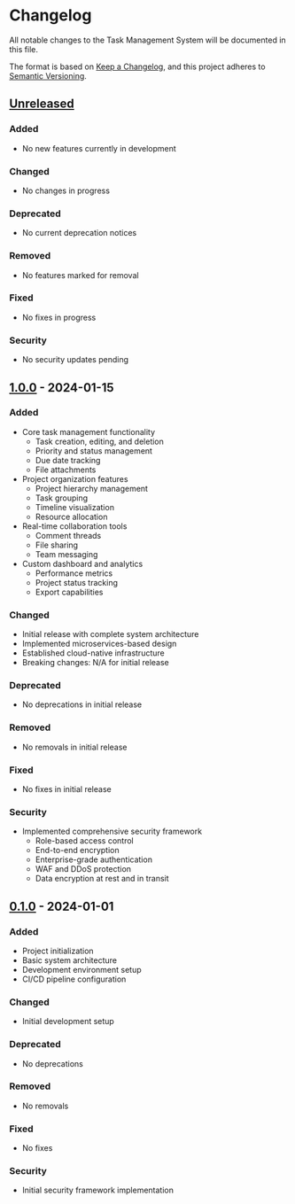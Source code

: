 # Changelog
All notable changes to the Task Management System will be documented in this file.

The format is based on [Keep a Changelog](https://keepachangelog.com/en/1.0.0/),
and this project adheres to [Semantic Versioning](https://semver.org/spec/v2.0.0.html).

## [Unreleased]
### Added
- No new features currently in development

### Changed
- No changes in progress

### Deprecated
- No current deprecation notices

### Removed
- No features marked for removal

### Fixed
- No fixes in progress

### Security
- No security updates pending

## [1.0.0] - 2024-01-15
### Added
- Core task management functionality
  - Task creation, editing, and deletion
  - Priority and status management
  - Due date tracking
  - File attachments
- Project organization features
  - Project hierarchy management
  - Task grouping
  - Timeline visualization
  - Resource allocation
- Real-time collaboration tools
  - Comment threads
  - File sharing
  - Team messaging
- Custom dashboard and analytics
  - Performance metrics
  - Project status tracking
  - Export capabilities

### Changed
- Initial release with complete system architecture
- Implemented microservices-based design
- Established cloud-native infrastructure
- Breaking changes: N/A for initial release

### Deprecated
- No deprecations in initial release

### Removed
- No removals in initial release

### Fixed
- No fixes in initial release

### Security
- Implemented comprehensive security framework
  - Role-based access control
  - End-to-end encryption
  - Enterprise-grade authentication
  - WAF and DDoS protection
  - Data encryption at rest and in transit

## [0.1.0] - 2024-01-01
### Added
- Project initialization
- Basic system architecture
- Development environment setup
- CI/CD pipeline configuration

### Changed
- Initial development setup

### Deprecated
- No deprecations

### Removed
- No removals

### Fixed
- No fixes

### Security
- Initial security framework implementation

[Unreleased]: https://github.com/yourusername/task-management-system/compare/v1.0.0...HEAD
[1.0.0]: https://github.com/yourusername/task-management-system/compare/v0.1.0...v1.0.0
[0.1.0]: https://github.com/yourusername/task-management-system/releases/tag/v0.1.0